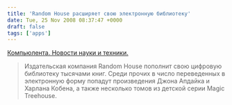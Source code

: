```yaml
---
title: 'Random House расширяет свою электронную библиотеку'
date: Tue, 25 Nov 2008 08:37:47 +0000
draft: false
tags: ['apps']
---
```


[Компьюлента. Новости науки и техники.](http://business.compulenta.ru/383858/)

> Издательская компания Random House пополнит свою цифровую библиотеку тысячами книг. Среди прочих в число переведенных в электронную форму попадут произведения Джона Апдайка и Харлана Кобена, а также несколько томов из детской серии Magic Treehouse.